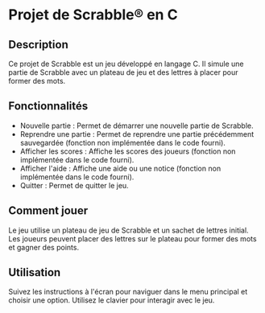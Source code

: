 # Projet de Scrabble® en C

## Description

Ce projet de Scrabble est un jeu développé en langage C. Il simule une partie de Scrabble avec un plateau de jeu et des lettres à placer pour former des mots.

## Fonctionnalités

- Nouvelle partie : Permet de démarrer une nouvelle partie de Scrabble.
- Reprendre une partie : Permet de reprendre une partie précédemment sauvegardée (fonction non implémentée dans le code fourni).
- Afficher les scores : Affiche les scores des joueurs (fonction non implémentée dans le code fourni).
- Afficher l'aide : Affiche une aide ou une notice (fonction non implémentée dans le code fourni).
- Quitter : Permet de quitter le jeu.

## Comment jouer

Le jeu utilise un plateau de jeu de Scrabble et un sachet de lettres initial. Les joueurs peuvent placer des lettres sur le plateau pour former des mots et gagner des points.

## Utilisation
Suivez les instructions à l'écran pour naviguer dans le menu principal et choisir une option. Utilisez le clavier pour interagir avec le jeu.
